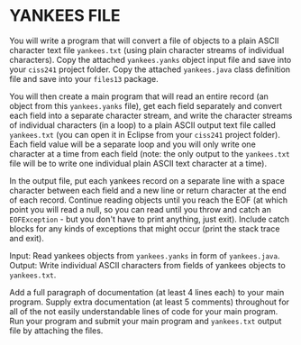 # YANKEES FILE

You will write a program that will convert a file of objects to a plain ASCII character text file `yankees.txt` (using plain character streams of individual characters). Copy the attached `yankees.yanks` object input file and save into your `ciss241` project folder.  Copy the attached `yankees.java` class definition file and save into your `files13` package. 

You will then create a main program that will read an entire record (an object from this `yankees.yanks` file), get each field separately and convert each field into a separate character stream, and write the character streams of individual characters (in a loop) to a plain ASCII output text file called `yankees.txt` (you can open it in Eclipse from your `ciss241` project folder). Each field value will be a separate loop and you will only write one character at a time from each field (note: the only output to the `yankees.txt` file will be to write one individual plain ASCII text character at a time).  

In the output file, put each yankees record on a separate line with a space character between each field and a new line or return character at the end of each record. Continue reading objects until you reach the EOF (at which point you will read a null, so you can read until you throw and catch an `EOFException` - but you don't have to print anything, just exit). Include catch blocks for any kinds of exceptions that might occur (print the stack trace and exit).

Input: Read yankees objects from `yankees.yanks` in form of `yankees.java`.
Output: Write individual ASCII characters from fields of yankees objects to `yankees.txt`.

Add a full paragraph of documentation (at least 4 lines each) to your main program. Supply extra documentation (at least 5 comments) throughout for all of the not easily understandable lines of code for your main program. Run your program and submit your main program and `yankees.txt` output file by attaching the files.